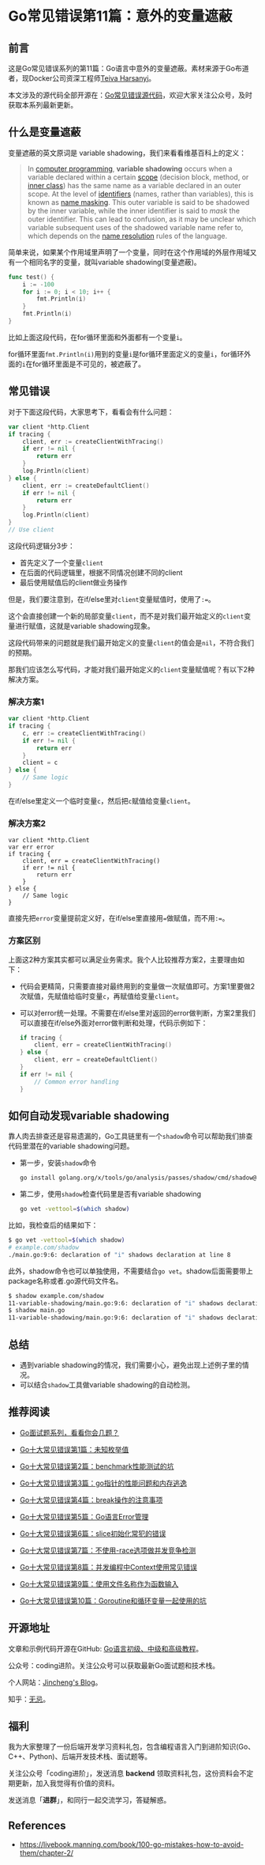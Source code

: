 # Go常见错误第11篇：意外的变量遮蔽

## 前言

这是Go常见错误系列的第11篇：Go语言中意外的变量遮蔽。素材来源于Go布道者，现Docker公司资深工程师[Teiva Harsanyi](https://teivah.medium.com/)。

本文涉及的源代码全部开源在：[Go常见错误源代码](https://github.com/jincheng9/go-tutorial/tree/main/workspace/senior/p28)，欢迎大家关注公众号，及时获取本系列最新更新。



##  什么是变量遮蔽

变量遮蔽的英文原词是 variable shadowing，我们来看看维基百科上的定义：

> In [computer programming](https://en.wikipedia.org/wiki/Computer_programming), **variable shadowing** occurs when a variable declared within a certain [scope](https://en.wikipedia.org/wiki/Scope_(computer_science)) (decision block, method, or [inner class](https://en.wikipedia.org/wiki/Inner_class)) has the same name as a variable declared in an outer scope. At the level of [identifiers](https://en.wikipedia.org/wiki/Identifier_(computer_languages)) (names, rather than variables), this is known as [name masking](https://en.wikipedia.org/wiki/Name_masking). This outer variable is said to be shadowed by the inner variable, while the inner identifier is said to *mask* the outer identifier. This can lead to confusion, as it may be unclear which variable subsequent uses of the shadowed variable name refer to, which depends on the [name resolution](https://en.wikipedia.org/wiki/Name_resolution_(programming_languages)) rules of the language.

简单来说，如果某个作用域里声明了一个变量，同时在这个作用域的外层作用域又有一个相同名字的变量，就叫variable shadowing(变量遮蔽)。

```go
func test() {
	i := -100
	for i := 0; i < 10; i++ {
		fmt.Println(i)
	}
	fmt.Println(i)
}
```

比如上面这段代码，在for循环里面和外面都有一个变量`i`。

for循环里面`fmt.Println(i)`用到的变量`i`是for循环里面定义的变量`i`，for循环外面的`i`在for循环里面是不可见的，被遮蔽了。



## 常见错误

对于下面这段代码，大家思考下，看看会有什么问题：

```go
var client *http.Client
if tracing {
    client, err := createClientWithTracing()
    if err != nil {
        return err
    }
    log.Println(client)
} else {
    client, err := createDefaultClient()
    if err != nil {
        return err
    }
    log.Println(client)
}
// Use client
```

这段代码逻辑分3步：

* 首先定义了一个变量`client`
* 在后面的代码逻辑里，根据不同情况创建不同的client
* 最后使用赋值后的client做业务操作

但是，我们要注意到，在if/else里对`client`变量赋值时，使用了`:=`。

这个会直接创建一个新的局部变量`client`，而不是对我们最开始定义的`client`变量进行赋值，这就是variable shadowing现象。

这段代码带来的问题就是我们最开始定义的变量`client`的值会是`nil`，不符合我们的预期。

那我们应该怎么写代码，才能对我们最开始定义的`client`变量赋值呢？有以下2种解决方案。

### 解决方案1

```go
var client *http.Client
if tracing {
    c, err := createClientWithTracing()
    if err != nil {
        return err
    }
    client = c
} else {
    // Same logic
}
```

在if/else里定义一个临时变量`c`，然后把`c`赋值给变量`client`。

### 解决方案2

```
var client *http.Client
var err error
if tracing {
    client, err = createClientWithTracing()
    if err != nil {
        return err
    }
} else {
    // Same logic
}
```

直接先把`error`变量提前定义好，在if/else里直接用`=`做赋值，而不用`:=`。

### 方案区别

上面这2种方案其实都可以满足业务需求。我个人比较推荐方案2，主要理由如下：

* 代码会更精简，只需要直接对最终用到的变量做一次赋值即可。方案1里要做2次赋值，先赋值给临时变量`c`，再赋值给变量`client`。

* 可以对error统一处理。不需要在if/else里对返回的error做判断，方案2里我们可以直接在if/else外面对error做判断和处理，代码示例如下：

  ```go
  if tracing {
      client, err = createClientWithTracing()
  } else {
      client, err = createDefaultClient()
  }
  if err != nil {
      // Common error handling
  }
  ```



## 如何自动发现variable shadowing

靠人肉去排查还是容易遗漏的，Go工具链里有一个`shadow`命令可以帮助我们排查代码里潜在的variable shadowing问题。

* 第一步，安装`shadow`命令

  ```bash
  go install golang.org/x/tools/go/analysis/passes/shadow/cmd/shadow@latest
  ```

* 第二步，使用`shadow`检查代码里是否有variable shadowing

  ```bash
  go vet -vettool=$(which shadow)
  ```

比如，我检查后的结果如下：

```bash
$ go vet -vettool=$(which shadow)
# example.com/shadow
./main.go:9:6: declaration of "i" shadows declaration at line 8
```

此外，shadow命令也可以单独使用，不需要结合`go vet`。shadow后面需要带上package名称或者.go源代码文件名。

```bash
$ shadow example.com/shadow
11-variable-shadowing/main.go:9:6: declaration of "i" shadows declaration at line 8
$ shadow main.go
11-variable-shadowing/main.go:9:6: declaration of "i" shadows declaration at line 8
```



## 总结

* 遇到variable shadowing的情况，我们需要小心，避免出现上述例子里的情况。
* 可以结合`shadow`工具做variable shadowing的自动检测。



## 推荐阅读

* [Go面试题系列，看看你会几题？](https://mp.weixin.qq.com/mp/appmsgalbum?__biz=Mzg2MTcwNjc1Mg==&action=getalbum&album_id=2199553588283179010#wechat_redirect)

* [Go十大常见错误第1篇：未知枚举值](https://mp.weixin.qq.com/s?__biz=Mzg2MTcwNjc1Mg==&mid=2247484146&idx=1&sn=10fb12b643a2e37c090e5aa3bc583152&chksm=ce124d9df965c48bb954aeddabdff3db12738ded3875542250c5d0ef6cfd4417fc56580288b1&token=1912894792&lang=zh_CN#rd)

* [Go十大常见错误第2篇：benchmark性能测试的坑](https://mp.weixin.qq.com/s?__biz=Mzg2MTcwNjc1Mg==&mid=2247484163&idx=1&sn=b28d61c1f3ec9d914e698dce105ba5d1&chksm=ce124c6cf965c57a90bc85a5295ed9375103de20607b509f845583ff6686385df0ed96653d00&token=1912894792&lang=zh_CN#rd)

* [Go十大常见错误第3篇：go指针的性能问题和内存逃逸](https://mp.weixin.qq.com/s?__biz=Mzg2MTcwNjc1Mg==&mid=2247484247&idx=1&sn=faf716627afb00df646cecff023fb63c&chksm=ce124c38f965c52efd009a4c98691d56b5765dc7dce98aa49b226ad9274bd062d8d01e702e91&token=1899277735&lang=zh_CN#rd)

* [Go十大常见错误第4篇：break操作的注意事项](https://mp.weixin.qq.com/s?__biz=Mzg2MTcwNjc1Mg==&mid=2247484262&idx=1&sn=c1bea8af60444a4ef73c4d4d7a09d16d&chksm=ce124c09f965c51f3663ac9089a792d36c3685850e12695dd26d15a1a50f393b2d7c92b9983a&token=461369035&lang=zh_CN#rd)

* [Go十大常见错误第5篇：Go语言Error管理](https://mp.weixin.qq.com/s?__biz=Mzg2MTcwNjc1Mg==&mid=2247484274&idx=1&sn=711abea3c6fd5d15341ee1b34da8a160&chksm=ce124c1df965c50b3af84965f7ed30b574cd0b247ea6f77b944ec858bd43ee37f4c1554a5bce&token=1846351524&lang=zh_CN#rd)

* [Go十大常见错误第6篇：slice初始化常犯的错误](https://mp.weixin.qq.com/s?__biz=Mzg2MTcwNjc1Mg==&mid=2247484289&idx=1&sn=2b8171458cde4425b28fdf8f51df8d7c&chksm=ce124ceef965c5f8a14f5951457ce2ac0ecc4612cf2013957f1d818b6e74da7c803b9df1d394&token=1477304797&lang=zh_CN#rd)

* [Go十大常见错误第7篇：不使用-race选项做并发竞争检测](https://mp.weixin.qq.com/s?__biz=Mzg2MTcwNjc1Mg==&mid=2247484299&idx=1&sn=583c3470a76e93b0af0d5fc04fe29b55&chksm=ce124ce4f965c5f20de5887b113eab91f7c2654a941491a789e4ac53c298fbadb4367acee9bb&token=1918756920&lang=zh_CN#rd)

* [Go十大常见错误第8篇：并发编程中Context使用常见错误](https://mp.weixin.qq.com/s?__biz=Mzg2MTcwNjc1Mg==&mid=2247484317&idx=1&sn=474dad373684979fc96ba59182f08cf5&chksm=ce124cf2f965c5e4a29e313b4654faacef03e78da7aaf2ba6912d7b490a1df851a1bcbfec1c9&token=1918756920&lang=zh_CN#rd)

* [Go十大常见错误第9篇：使用文件名称作为函数输入](https://mp.weixin.qq.com/s?__biz=Mzg2MTcwNjc1Mg==&mid=2247484325&idx=1&sn=689c1b3823697cc583e1e818c4c76ee5&chksm=ce124ccaf965c5dce4e497f6251c5f0a8473b8e2ae3824bd72fe8c532d6dd84e6375c3990b3e&token=1266762504&lang=zh_CN#rd)

* [Go十大常见错误第10篇：Goroutine和循环变量一起使用的坑](https://mp.weixin.qq.com/s?__biz=Mzg2MTcwNjc1Mg==&mid=2247484335&idx=1&sn=cc8c6ceae72b30ec6f4d4e7b4367baca&chksm=ce124cc0f965c5d60410f977cdf31f127694fd0d49c35e2061ce8fb5fb9387bfa321196db438&token=1656737387&lang=zh_CN#rd)

  

## 开源地址

文章和示例代码开源在GitHub: [Go语言初级、中级和高级教程](https://github.com/jincheng9/go-tutorial)。

公众号：coding进阶。关注公众号可以获取最新Go面试题和技术栈。

个人网站：[Jincheng's Blog](https://jincheng9.github.io/)。

知乎：[无忌](https://www.zhihu.com/people/thucuhkwuji)。



## 福利

我为大家整理了一份后端开发学习资料礼包，包含编程语言入门到进阶知识(Go、C++、Python)、后端开发技术栈、面试题等。

关注公众号「coding进阶」，发送消息 **backend** 领取资料礼包，这份资料会不定期更新，加入我觉得有价值的资料。

发送消息「**进群**」，和同行一起交流学习，答疑解惑。



## References

* https://livebook.manning.com/book/100-go-mistakes-how-to-avoid-them/chapter-2/